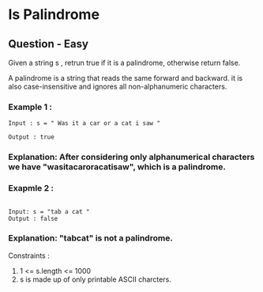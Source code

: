 # Is Palindrome

## Question - Easy 

Given a string s , retrun true if it is a palindrome, otherwise return false.

A palindrome is a string that reads the same forward and backward. it is also case-insensitive and ignores all non-alphanumeric characters.

### Example 1 :

```console 
Input : s = " Was it a car or a cat i saw "

Output : true

```

### Explanation: After considering only alphanumerical characters we have "wasitacaroracatisaw", which is a palindrome.

### Exapmle 2 :

```console

Input: s = "tab a cat "
Output : false

```

### Explanation: "tabcat" is not a palindrome.


Constraints :

1. 1 <= s.length <= 1000
2. s is made up of only printable ASCII charcters. 